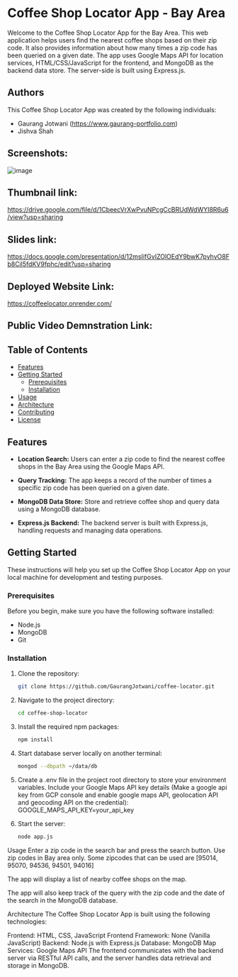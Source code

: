 # Coffee Shop Locator App - Bay Area

Welcome to the Coffee Shop Locator App for the Bay Area. This web application helps users find the nearest coffee shops based on their zip code. It also provides information about how many times a zip code has been queried on a given date. The app uses Google Maps API for location services, HTML/CSS/JavaScript for the frontend, and MongoDB as the backend data store. The server-side is built using Express.js.

## Authors

This Coffee Shop Locator App was created by the following individuals:

- Gaurang Jotwani (https://www.gaurang-portfolio.com)
- Jishva Shah

## Screenshots:

![image](https://github.com/GaurangJotwani/StoreLocator/assets/77269630/7d96000c-f766-4ece-b6a8-9e8b45f88d7c)

## Thumbnail link:

https://drive.google.com/file/d/1CbeecVrXwPvuNPcgCcBRUdWdWYI8R6u6/view?usp=sharing

## Slides link:

https://docs.google.com/presentation/d/12msIifGvIZOlOEdY9bwK7pyhyO8Fb8Cil5fdKV9fphc/edit?usp=sharing

## Deployed Website Link:

https://coffeelocator.onrender.com/

## Public Video Demnstration Link:

## Table of Contents

- [Features](#features)
- [Getting Started](#getting-started)
  - [Prerequisites](#prerequisites)
  - [Installation](#installation)
- [Usage](#usage)
- [Architecture](#architecture)
- [Contributing](#contributing)
- [License](#license)

## Features

- **Location Search:** Users can enter a zip code to find the nearest coffee shops in the Bay Area using the Google Maps API.

- **Query Tracking:** The app keeps a record of the number of times a specific zip code has been queried on a given date.

- **MongoDB Data Store:** Store and retrieve coffee shop and query data using a MongoDB database.

- **Express.js Backend:** The backend server is built with Express.js, handling requests and managing data operations.

## Getting Started

These instructions will help you set up the Coffee Shop Locator App on your local machine for development and testing purposes.

### Prerequisites

Before you begin, make sure you have the following software installed:

- Node.js
- MongoDB
- Git

### Installation

1. Clone the repository:

   ```bash
   git clone https://github.com/GaurangJotwani/coffee-locator.git
   ```

2. Navigate to the project directory:

   ```bash
   cd coffee-shop-locator
   ```

3. Install the required npm packages:

   ```bash
   npm install
   ```

4. Start database server locally on another terminal:

   ```bash
   mongod --dbpath ~/data/db
   ```

5. Create a .env file in the project root directory to store your environment variables. Include your Google Maps API key details (Make a google api key from GCP console and enable google maps API, geolocation API and geocoding API on the credential):
   GOOGLE_MAPS_API_KEY=your_api_key

6. Start the server:
   ```bash
   node app.js
   ```

Usage
Enter a zip code in the search bar and press the search button. Use zip codes in Bay area only. Some zipcodes that can be used are [95014, 95070, 94536, 94501, 94016]

The app will display a list of nearby coffee shops on the map.

The app will also keep track of the query with the zip code and the date of the search in the MongoDB database.

Architecture
The Coffee Shop Locator App is built using the following technologies:

Frontend: HTML, CSS, JavaScript
Frontend Framework: None (Vanilla JavaScript)
Backend: Node.js with Express.js
Database: MongoDB
Map Services: Google Maps API
The frontend communicates with the backend server via RESTful API calls, and the server handles data retrieval and storage in MongoDB.
